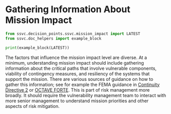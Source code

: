 # Gathering Information About Mission Impact

```python exec="true" idprefix=""
from ssvc.decision_points.ssvc.mission_impact import LATEST
from ssvc.doc_helpers import example_block

print(example_block(LATEST))
```

The factors that influence the mission impact level are diverse.
At a minimum, understanding mission impact should include gathering information about the critical paths that involve vulnerable components, viability of contingency measures, and resiliency of the systems that support the mission.
There are various sources of guidance on how to gather this information; see for example the FEMA guidance in [Continuity Directive 2](https://www.fema.gov/sites/default/files/2020-07/Federal_Continuity_Directive-2_June132017.pdf) or [OCTAVE FORTE](https://insights.sei.cmu.edu/insider-threat/2018/06/octave-forte-and-fair-connect-cyber-risk-practitioners-with-the-boardroom.html).
This is part of risk management more broadly.
It should require the vulnerability management team to interact with more senior management to understand mission priorities and other aspects of risk mitigation.
